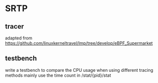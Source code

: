 # SRTP
## tracer
adapted from https://github.com/linuxkerneltravel/lmp/tree/develop/eBPF_Supermarket
## testbench
write a testbench to compare the CPU usage when using different tracing methods
mainly use the time count in /stat/{pid}/stat
